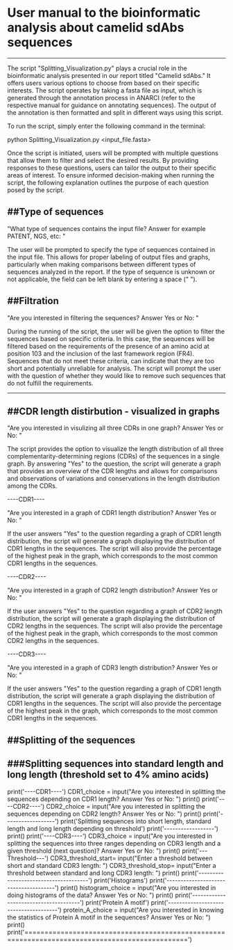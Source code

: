 # User manual to the bioinformatic analysis about camelid sdAbs sequences
***

The script "Splitting_Visualization.py" plays a crucial role in the bioinformatic analysis presented in our report titled "Camelid sdAbs." It offers users various options to choose from based on their specific interests. The script operates by taking a fasta file as input, which is generated through the annotation process in ANARCI (refer to the respective manual for guidance on annotating sequences). The output of the annotation is then formatted and split in different ways using this script.

To run the script, simply enter the following command in the terminal:

python Splitting_Visualization.py <input_file.fasta>

Once the script is initiated, users will be prompted with multiple questions that allow them to filter and select the desired results. By providing responses to these questions, users can tailor the output to their specific areas of interest. To ensure informed decision-making when running the script, the following explanation outlines the purpose of each question posed by the script.


##Type of sequences
--------------------------------------
"What type of sequences contains the input file? Answer for example PATENT, NGS, etc: "

The user will be prompted to specify the type of sequences contained in the input file. This allows for proper labeling of output files and graphs, particularly when making comparisons between different types of sequences analyzed in the report. If the type of sequence is unknown or not applicable, the field can be left blank by entering a space (" ").


##Filtration
--------------------------------------
"Are you interested in filtering the sequences? Answer Yes or No: "

During the running of the script, the user will be given the option to filter the sequences based on specific criteria. In this case, the sequences will be filtered based on the requirements of the presence of an amino acid at position 103 and the inclusion of the last framework region (FR4). Sequences that do not meet these criteria, can indicate that they are too short and potentially unreliable for analysis. The script will prompt the user with the question of whether they would like to remove such sequences that do not fulfill the requirements.

--------------------------------------
##CDR length distirbution - visualized in graphs
-------------------------------------- 

"Are you interested in visulizing all three CDRs in one graph? Answer Yes or No: "

The script provides the option to visualize the length distribution of all three complementarity-determining regions (CDRs) of the sequences in a single graph. By answering "Yes" to the question, the script will generate a graph that provides an overview of the CDR lengths and allows for comparisons and observations of variations and conservations in the length distribution among the CDRs.

----CDR1----

"Are you interested in a graph of CDR1 length distribution? Answer Yes or No: "

If the user answers "Yes" to the question regarding a graph of CDR1 length distribution, the script will generate a graph displaying the distribution of CDR1 lengths in the sequences. The script will also provide the percentage of the highest peak in the graph, which corresponds to the most common CDR1 lengths in the sequences. 

----CDR2----

"Are you interested in a graph of CDR2 length distribution? Answer Yes or No: "

If the user answers "Yes" to the question regarding a graph of CDR2 length distribution, the script will generate a graph displaying the distribution of CDR2 lengths in the sequences. The script will also provide the percentage of the highest peak in the graph, which corresponds to the most common CDR2 lengths in the sequences. 

----CDR3----

"Are you interested in a graph of CDR3 length distribution? Answer Yes or No: "

If the user answers "Yes" to the question regarding a graph of CDR1 length distribution, the script will generate a graph displaying the distribution of CDR1 lengths in the sequences. The script will also provide the percentage of the highest peak in the graph, which corresponds to the most common CDR1 lengths in the sequences. 


##Splitting of the sequences
--------------------------------------


###Splitting sequences into standard length and long length (threshold set to 4% amino acids)
-----

print('----CDR1----')
CDR1_choice = input("Are you interested in splitting the sequences depending on CDR1 length? Answer Yes or No: ")
print()
print('----CDR2----')
CDR2_choice = input("Are you interested in splitting the sequences depending on CDR2 length? Answer Yes or No: ")
print()
print('------------------')
print('Splitting sequences into short length, standard length and long length depending on threshold')
print('------------------')
print()
print('----CDR3----')
CDR3_choice = input("Are you interested in splitting the sequences into three ranges depending on CDR3 length and a given threshold (next question)? Answer Yes or No: ")
print()
print('---Threshold---')
CDR3_threshold_start= input("Enter a threshold between short and standard CDR3 length: ")
CDR3_threshold_stop= input("Enter a threshold between standard and long CDR3 length: ")
print()
print('--------------------------------------')
print('Histograms')
print('--------------------------------------')
print()
histogram_choice = input("Are you interested in doing histograms of the data? Answer Yes or No: ")
print()
print('--------------------------------------')
print('Protein A motif')
print('--------------------------------------')
protein_A_choice = input("Are you interested in knowing the statistics of Protein A motif in the sequences? Answer Yes or No: ")
print()
print('===============================================================================================')



